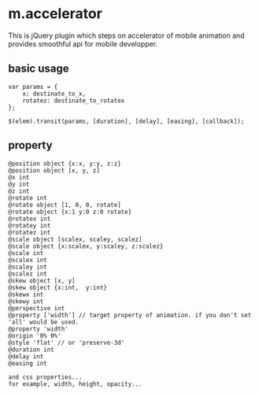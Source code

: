 # m.accelerator

This is jQuery plugin which steps on accelerator of mobile animation and provides smoothful api for mobile developper.

## basic usage
```
var params = {
    x: destinate_to_x,
    rotatez: destinate_to_rotatex
};

$(elem).transit(params, [duration], [delay], [easing], [callback]);
```

## property

```
@position object {x:x, y:y, z:z}
@position object [x, y, z]
@x int
@y int
@z int
@rotate int
@rotate object [1, 0, 0, rotate]
@rotate object {x:1 y:0 z:0 rotate}
@rotatex int
@rotatey int
@rotatez int
@scale object [scalex, scaley, scalez]
@scale object {x:scalex, y:scaley, z:scalez}
@scale int
@scalex int
@scaley int
@scalez int
@skew object [x, y]
@skew object {x:int,  y:int}
@skewx int
@skewy int
@perspective int
@property ['width'] // target property of animation. if you don't set 'all' would be used.
@property 'width'
@origin '0% 0%'
@style 'flat' // or 'preserve-3d'
@duration int
@delay int
@easing int

and css properties... 
for example, width, height, opacity...
```